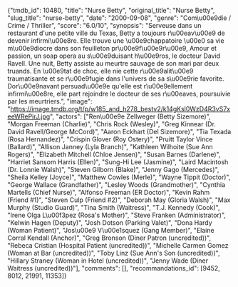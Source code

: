 {"tmdb_id": 10480, "title": "Nurse Betty", "original_title": "Nurse Betty", "slug_title": "nurse-betty", "date": "2000-09-08", "genre": "Com\u00e9die / Crime / Thriller", "score": "6.0/10", "synopsis": "Serveuse dans un restaurant d'une petite ville du Texas, Betty a toujours r\u00eav\u00e9 de devenir infirmi\u00e8re. Elle trouve une \u00e9chappatoire \u00e0 sa vie m\u00e9diocre dans son feuilleton pr\u00e9f\u00e9r\u00e9, Amour et passion, un soap opera au s\u00e9duisant h\u00e9ros, le docteur David Ravell. Une nuit, Betty assiste au meurtre sauvage de son mari par deux truands. En \u00e9tat de choc, elle nie cette r\u00e9alit\u00e9 traumatisante et se r\u00e9fugie dans l'univers de sa s\u00e9rie favorite. Dor\u00e9navant persuad\u00e9e qu'elle est r\u00e9ellement infirmi\u00e8re, elle part rejoindre le docteur de ses r\u00eaves, poursuivie par les meurtriers.", "image": "https://image.tmdb.org/t/p/w185_and_h278_bestv2/k14gKsl0WzD4R3vS7xeeWRePirJ.jpg", "actors": ["Ren\u00e9e Zellweger (Betty Sizemore)", "Morgan Freeman (Charlie)", "Chris Rock (Wesley)", "Greg Kinnear (Dr. David Ravell/George McCord)", "Aaron Eckhart (Del Sizemore)", "Tia Texada (Rosa Hernandez)", "Crispin Glover (Roy Ostery)", "Pruitt Taylor Vince (Ballard)", "Allison Janney (Lyla Branch)", "Kathleen Wilhoite (Sue Ann Rogers)", "Elizabeth Mitchell (Chloe Jensen)", "Susan Barnes (Darlene)", "Harriet Sansom Harris (Ellen)", "Sung-Hi Lee (Jasmine)", "Laird Macintosh (Dr. Lonnie Walsh)", "Steven Gilborn (Blake)", "Jenny Gago (Mercedes)", "Sheila Kelley (Joyce)", "Matthew Cowles (Merle)", "Wayne Tippit (Doctor)", "George Wallace (Grandfather)", "Lesley Woods (Grandmother)", "Cynthia Martells (Chief Nurse)", "Alfonso Freeman (ER Doctor)", "Kevin Rahm (Friend #1)", "Steven Culp (Friend #2)", "Deborah May (Gloria Walsh)", "Max Murphy (Studio Guard)", "Tina Smith (Waitress)", "T.J. Kennedy (Cook)", "Irene Olga L\u00f3pez (Rosa's Mother)", "Steve Franken (Administrator)", "Kelwin Hagen (Deputy)", "Josh Dotson (Parking Valet)", "Dona Hardy (Woman Patient)", "Jos\u00e9 V\u00e1squez (Gang Member)", "Elaine Corral Kendall (Anchor)", "Greg Bronson (Diner Patron (uncredited))", "Rebeca Cristian (Hospital Patient (uncredited))", "Michelle Carmen Gomez (Woman at Bar (uncredited))", "Toby Linz (Sue Ann's Son (uncredited))", "Hillary Straney (Woman in Hotel (uncredited))", "Jenny Wade (Diner Waitress (uncredited))"], "comments": [], "recommandations_id": [9452, 8012, 21991, 11353]}